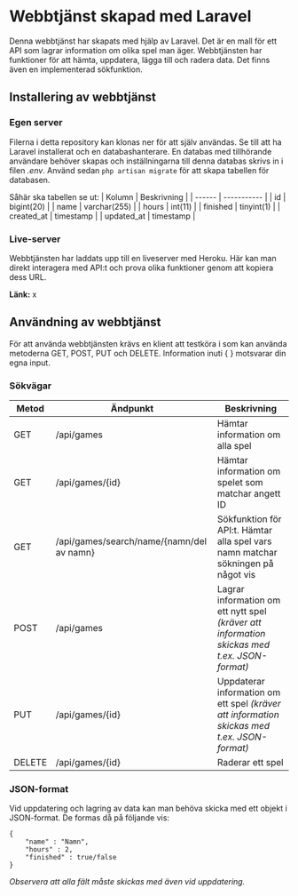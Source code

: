 # Webbtjänst skapad med Laravel
Denna webbtjänst har skapats med hjälp av Laravel. Det är en mall för ett API som lagrar information om olika spel man äger.
Webbtjänsten har funktioner för att hämta, uppdatera, lägga till och radera data. Det finns även en implementerad sökfunktion.

## Installering av webbtjänst

### Egen server
Filerna i detta repository kan klonas ner för att själv användas. Se till att ha Laravel installerat och en databashanterare. En databas med tillhörande användare
behöver skapas och inställningarna till denna databas skrivs in i filen *.env*. Använd sedan `php artisan migrate` för att skapa tabellen för databasen.

Såhär ska tabellen se ut:
| Kolumn | Beskrivning |
| ------ | ----------- |
| id | bigint(20) |
| name | varchar(255) |
| hours | int(11) |
| finished | tinyint(1) |
| created_at | timestamp |
| updated_at | timestamp |

### Live-server
Webbtjänsten har laddats upp till en liveserver med Heroku. Här kan man direkt interagera med API:t och prova olika funktioner genom att kopiera dess URL.

**Länk:** x

## Användning av webbtjänst
För att använda webbtjänsten krävs en klient att testköra i som kan använda metoderna GET, POST, PUT och DELETE. Information inuti { } motsvarar din egna input.

### Sökvägar
| Metod | Ändpunkt | Beskrivning |
| ----- | -------- | ----------- |
| GET | /api/games | Hämtar information om alla spel |
| GET | /api/games/{id} | Hämtar information om spelet som matchar angett ID |
| GET | /api/games/search/name/{namn/del av namn} | Sökfunktion för API:t. Hämtar alla spel vars namn matchar sökningen på något vis |
| POST | /api/games | Lagrar information om ett nytt spel *(kräver att information skickas med t.ex. JSON-format)* |
| PUT | /api/games/{id} | Uppdaterar information om ett spel *(kräver att information skickas med t.ex. JSON-format)* |
| DELETE | /api/games/{id} | Raderar ett spel |

### JSON-format
Vid uppdatering och lagring av data kan man behöva skicka med ett objekt i JSON-format. De formas då på följande vis:
```
{
    "name" : "Namn",
    "hours" : 2,
    "finished" : true/false
}
```
*Observera att alla fält måste skickas med även vid uppdatering.*
